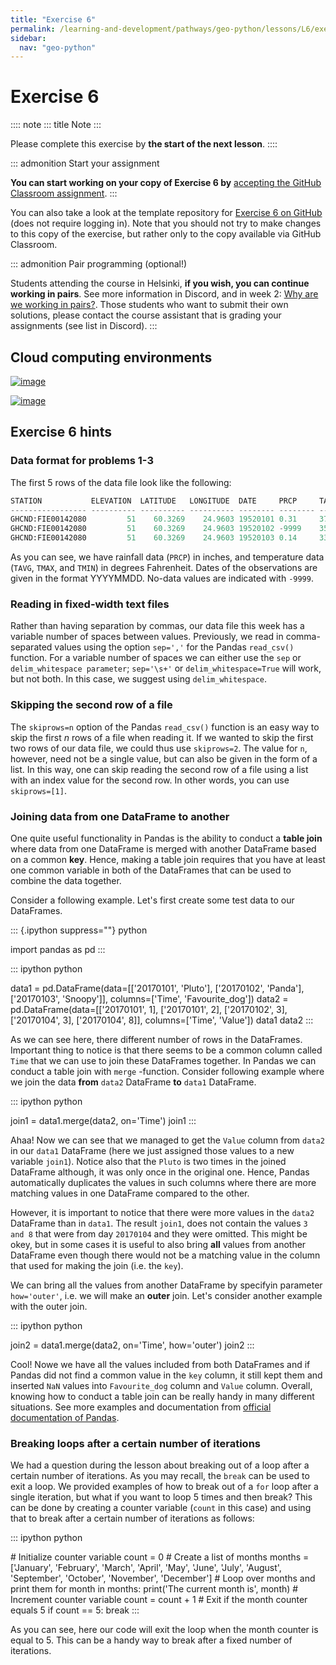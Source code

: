 ```yaml
---
title: "Exercise 6"
permalink: /learning-and-development/pathways/geo-python/lessons/L6/exercise-6/
sidebar:
  nav: "geo-python"
---
```



# Exercise 6

:::: note
::: title
Note
:::

Please complete this exercise by **the start of the next lesson**.
::::

::: admonition
Start your assignment

**You can start working on your copy of Exercise 6 by** [accepting the
GitHub Classroom assignment](https://classroom.github.com/a/-rLA4tfK).
:::

You can also take a look at the template repository for [Exercise 6 on
GitHub](https://github.com/Geo-Python-2023/Exercise-6) (does not require
logging in). Note that you should not try to make changes to this copy
of the exercise, but rather only to the copy available via GitHub
Classroom.

::: admonition
Pair programming (optional!)

Students attending the course in Helsinki, **if you wish, you can
continue working in pairs**. See more information in Discord, and in
week 2: [Why are we working in
pairs?](https://geo-python-site.readthedocs.io/en/latest/lessons/L2/why-pairs.html).
Those students who want to submit their own solutions, please contact
the course assistant that is grading your assignments (see list in
Discord).
:::

## Cloud computing environments

[![image](https://img.shields.io/badge/launch-binder-red.svg)](https://mybinder.org/v2/gh/Geo-Python-2023/Binder/main?urlpath=lab)

[![image](https://img.shields.io/badge/launch-CSC%20notebook-blue.svg)](https://notebooks.csc.fi/)

## Exercise 6 hints

### Data format for problems 1-3

The first 5 rows of the data file look like the following:

``` python
STATION           ELEVATION  LATITUDE   LONGITUDE  DATE     PRCP     TAVG     TMAX     TMIN     
----------------- ---------- ---------- ---------- -------- -------- -------- -------- -------- 
GHCND:FIE00142080         51    60.3269    24.9603 19520101 0.31     37       39       34       
GHCND:FIE00142080         51    60.3269    24.9603 19520102 -9999    35       37       34       
GHCND:FIE00142080         51    60.3269    24.9603 19520103 0.14     33       36       -9999    
```

As you can see, we have rainfall data (`PRCP`) in inches, and
temperature data (`TAVG`, `TMAX`, and `TMIN`) in degrees Fahrenheit.
Dates of the observations are given in the format YYYYMMDD. No-data
values are indicated with `-9999`.

### Reading in fixed-width text files

Rather than having separation by commas, our data file this week has a
variable number of spaces between values. Previously, we read in
comma-separated values using the option `sep=','` for the Pandas
`read_csv()` function. For a variable number of spaces we can either use
the `sep` or `delim_whitespace parameter`; `sep='\s+'` or
`delim_whitespace=True` will work, but not both. In this case, we
suggest using `delim_whitespace`.

### Skipping the second row of a file

The `skiprows=n` option of the Pandas `read_csv()` function is an easy
way to skip the first *n* rows of a file when reading it. If we wanted
to skip the first two rows of our data file, we could thus use
`skiprows=2`. The value for `n`, however, need not be a single value,
but can also be given in the form of a list. In this way, one can skip
reading the second row of a file using a list with an index value for
the second row. In other words, you can use `skiprows=[1]`.

### Joining data from one DataFrame to another

One quite useful functionality in Pandas is the ability to conduct a
**table join** where data from one DataFrame is merged with another
DataFrame based on a common **key**. Hence, making a table join requires
that you have at least one common variable in both of the DataFrames
that can be used to combine the data together.

Consider a following example. Let\'s first create some test data to our
DataFrames.

::: {.ipython suppress=""}
python

import pandas as pd
:::

::: ipython
python

data1 = pd.DataFrame(data=\[\[\'20170101\', \'Pluto\'\], \[\'20170102\',
\'Panda\'\], \[\'20170103\', \'Snoopy\'\]\], columns=\[\'Time\',
\'Favourite_dog\'\]) data2 = pd.DataFrame(data=\[\[\'20170101\', 1\],
\[\'20170101\', 2\], \[\'20170102\', 3\], \[\'20170104\', 3\],
\[\'20170104\', 8\]\], columns=\[\'Time\', \'Value\'\]) data1 data2
:::

As we can see here, there different number of rows in the DataFrames.
Important thing to notice is that there seems to be a common column
called `Time` that we can use to join these DataFrames together. In
Pandas we can conduct a table join with `merge` -function. Consider
following example where we join the data **from** `data2` DataFrame
**to** `data1` DataFrame.

::: ipython
python

join1 = data1.merge(data2, on=\'Time\') join1
:::

Ahaa! Now we can see that we managed to get the `Value` column from
`data2` in our `data1` DataFrame (here we just assigned those values to
a new variable `join1`). Notice also that the `Pluto` is two times in
the joined DataFrame although, it was only once in the original one.
Hence, Pandas automatically duplicates the values in such columns where
there are more matching values in one DataFrame compared to the other.

However, it is important to notice that there were more values in the
`data2` DataFrame than in `data1`. The result `join1`, does not contain
the values `3 and 8` that were from day `20170104` and they were
omitted. This might be okey, but in some cases it is useful to also
bring **all** values from another DataFrame even though there would not
be a matching value in the column that used for making the join (i.e.
the `key`).

We can bring all the values from another DataFrame by specifyin
parameter `how='outer'`, i.e. we will make an **outer** join. Let\'s
consider another example with the outer join.

::: ipython
python

join2 = data1.merge(data2, on=\'Time\', how=\'outer\') join2
:::

Cool! Nowe we have all the values included from both DataFrames and if
Pandas did not find a common value in the `key` column, it still kept
them and inserted `NaN` values into `Favourite_dog` column and `Value`
column. Overall, knowing how to conduct a table join can be really handy
in many different situations. See more examples and documentation from
[official documentation of
Pandas](https://pandas.pydata.org/pandas-docs/stable/merging.html).

### Breaking loops after a certain number of iterations

We had a question during the lesson about breaking out of a loop after a
certain number of iterations. As you may recall, the `break` can be used
to exit a loop. We provided examples of how to break out of a `for` loop
after a single iteration, but what if you want to loop 5 times and then
break? This can be done by creating a counter variable (`count` in this
case) and using that to break after a certain number of iterations as
follows:

::: ipython
python

\# Initialize counter variable count = 0 \# Create a list of months
months = \[\'January\', \'February\', \'March\', \'April\', \'May\',
\'June\', \'July\', \'August\', \'September\', \'October\',
\'November\', \'December\'\] \# Loop over months and print them for
month in months: print(\'The current month is\', month) \# Increment
counter variable count = count + 1 \# Exit if the month counter equals 5
if count == 5: break
:::

As you can see, here our code will exit the loop when the month counter
is equal to 5. This can be a handy way to break after a fixed number of
iterations.
